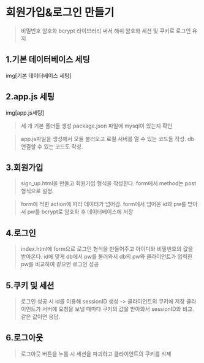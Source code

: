 # 회원가입&로그인 만들기
> 비밀번호 암호화
> bcrypt 라이브러리 써서 해쉬 암호화
> 세션 및 쿠키로 로그인 유지

## 1.기본 데이터베이스 세팅
img[기본 데이터베이스 세팅]

## 2.app.js 세팅
img[app.js세팅]
> 세 개 기본 폴더들 생성
> package.json 파일에 mysql이 있는지 확인

> app.js파일을 생성해서 모듈 불러오고 로컬 서버를 열 수 있는 코드들 작성. db연결할 수 있는 코드도 작성.

## 3.회원가입
> sign_up.html을 만들고 회원가입 형식을 작성한다. form에서 method는 post형식으로 설정.

> form에 적힌 action에 따라 데이터가 넘어감.
> form에서 넘어온 id와 pw를 받아서 pw를 bcrypt로 암호화 후 데이터베이스에 저장

## 4.로그인
> index.html에 form으로 로그인 형식을 만들어주고 아이디와 비밀번호의 값을 받아온다.
> id에 맞게 db에서 pw를 불러와서 db의 pw와 클라이언트가 입력한 pw를 비교하여 같으면 로그인 성공

## 5.쿠키 및 세션
> 로그인 성공 시 id를 이용해 sessionID 생성 -> 클라이언트의 쿠키에 저장
> 클라이언트가 서버에 요청을 보낼 때마다 쿠키의 값을 받아와서 sessionID와 비교. 같은 값이면 응답.

## 6.로그아웃
> 로그아웃 버튼을 누를 시 세션을 파괴하고 클라이언트의 쿠키를 삭제